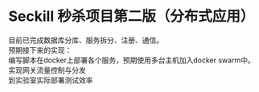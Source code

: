 # Seckill 秒杀项目第二版（分布式应用）

目前已完成数据库分库、服务拆分、注册、通信。<br>
预期接下来的实现：<br>
编写脚本在docker上部署各个服务，预期使用多台主机加入docker swarm中。<br>
实现网关流量控制与分发<br>
到实验室实际部署测试效率<br>
